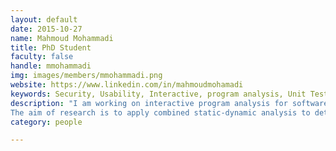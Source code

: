```yaml
---
layout: default
date: 2015-10-27
name: Mahmoud Mohammadi
title: PhD Student
faculty: false
handle: mmohammadi
img: images/members/mmohammadi.png
website: https://www.linkedin.com/in/mahmoudmohamadi
keywords: Security, Usability, Interactive, program analysis, Unit Testing
description: "I am working on interactive program analysis for software security. The research is a part of the OWASP ASIDE project. 
The aim of research is to apply combined static-dynamic analysis to detect software vulnerabilities at development time (such as Eclipse plugins) inorder to help programmers in finding and removing the security vulnerabilities in IDEs."
category: people

---
```

